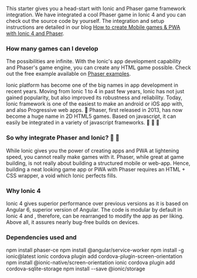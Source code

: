 ﻿This starter gives you a head-start with Ionic and Phaser game framework integration. We have integrated a cool Phaser game in Ionic 4 and you can check out the source code by yourself. The integration and setup instructions are detailed in our blog [How to create Mobile games & PWA with Ionic 4 and Phaser].

### How many games can I develop
The possibilities are infinite. With the Ionic's app development capability and Phaser's game engine, you can create any HTML game possible. Check out the free example available on [Phaser examples]. 


Ionic platform has become one of the big names in app development in recent years. Moving from Ionic 1 to 4 in past few years, Ionic has not just gained popularity, but also improved its robustness and reliability. Today, Ionic framework is one of the easiest to make an android or iOS app with, and also Progressive web apps. 🚀
Phaser, first released in 2013, has now become a huge name in 2D HTML5 games. Based on javascript, it can easily be integrated in a variety of javascript frameworks. 👾 👾 👾

### So why integrate Phaser and Ionic? 🚀 👾
While Ionic gives you the power of creating apps and PWA at lightening speed, you cannot really make games with it. Phaser, while great at game building, is not really about building a structured mobile or web-app. Hence, building a neat looking game app or PWA with Phaser requires an HTML + CSS wrapper, a void which Ionic perfects fills.

### Why Ionic 4
Ionic 4 gives superior performance over previous versions as it is based on Angular 6, superior version of Angular. The code is modular by default in Ionic 4 and , therefore, can be rearranged to modify the app as per liking. Above all, it assures nearly bug-free builds on devices.

[Phaser examples]: <https://phaser.io/examples>
[How to create Mobile games & PWA with Ionic 4 and Phaser]:<https://medium.com/enappd/how-to-create-mobile-games-pwa-with-ionic4-and-phaser-7fb1e917678e>

### Dependencies used <Node Package Manager> and <Plugins>
npm install phaser-ce
npm install @angular/service-worker
npm install -g ionic@latest
ionic cordova plugin add cordova-plugin-screen-orientation
npm install @ionic-native/screen-orientation
ionic cordova plugin add cordova-sqlite-storage
npm install --save @ionic/storage
